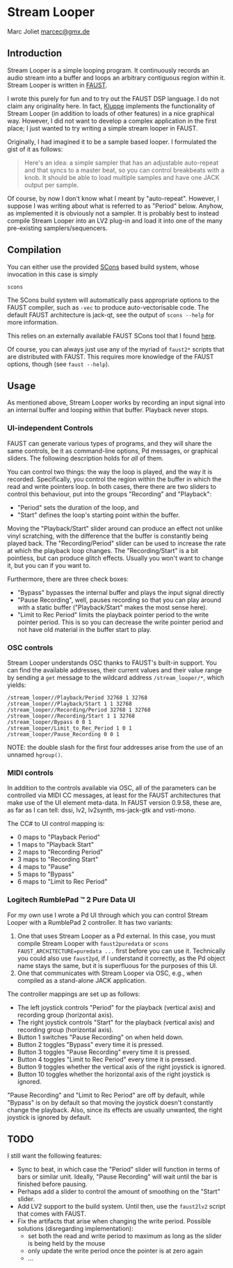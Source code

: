 # Stream Looper
Marc Joliet <marcec@gmx.de>

## Introduction

Stream Looper is a simple looping program.  It continuously records an audio
stream into a buffer and loops an arbitrary contiguous region within it.  Stream
Looper is written in [FAUST](http://faust.grame.fr).

I wrote this purely for fun and to try out the FAUST DSP language.  I do not
claim any originality here.  In fact, [Kluppe](http://kluppe.klingt.org)
implements the functionality of Stream Looper (in addition to loads of other
features) in a nice graphical way.  However, I did not want to develop a complex
application in the first place; I just wanted to try writing a simple stream
looper in FAUST.

Originally, I had imagined it to be a sample based looper. I formulated the gist
of it as follows:

> Here's an idea: a simple sampler that has an adjustable auto-repeat and that
> syncs to a master beat, so you can control breakbeats with a knob. It should be
> able to load multiple samples and have one JACK output per sample.

Of course, by now I don't know what I meant by "auto-repeat". However, I suppose
I was writing about what is referred to as "Period" below. Anyhow, as
implemented it is obviously not a sampler.  It is probably best to instead
compile Stream Looper into an LV2 plug-in and load it into one of the many
pre-existing samplers/sequencers.

## Compilation

You can either use the provided [SCons](http://scons.org) based build system,
whose invocation in this case is simply

    scons

The SCons build system will automatically pass appropriate options to the FAUST
compiler, such as `-vec` to produce auto-vectorisable code.  The default FAUST
architecture is jack-qt, see the output of `scons --help` for more information.

This relies on an externally available FAUST SCons tool that I found
[here](https://github.com/kaoskorobase/skUG/blob/master/site_scons/site_tools/faust.py).

Of course, you can always just use any of the myriad of `faust2*` scripts that
are distributed with FAUST.  This requires more knowledge of the FAUST options,
though (see `faust --help`).

## Usage

As mentioned above, Stream Looper works by recording an input signal into an
internal buffer and looping within that buffer.  Playback never stops.

### UI-independent Controls

FAUST can generate various types of programs, and they will share the same
controls, be it as command-line options, Pd messages, or graphical sliders.  The
following description holds for _all_ of them.

You can control two things: the way the loop is played, and the way it is
recorded.  Specifically, you control the region within the buffer in which the
read and write pointers loop.  In both cases, there there are two sliders to
control this behaviour, put into the groups "Recording" and "Playback":

- "Period" sets the duration of the loop, and
- "Start" defines the loop's starting point within the buffer.

Moving the "Playback/Start" slider around can produce an effect not unlike vinyl
scratching, with the difference that the buffer is constantly being played back.
The "Recording/Period" slider can be used to increase the rate at which the
playback loop changes.  The "Recording/Start" is a bit pointless, but can
produce glitch effects.  Usually you won't want to change it, but you can if you
want to.

Furthermore, there are three check boxes:

- "Bypass" bypasses the internal buffer and plays the input signal directly
- "Pause Recording", well, pauses recording so that you can play around with a
  static buffer ("Playback/Start" makes the most sense here).
- "Limit to Rec Period" limits the playback pointer period to the write pointer
  period.  This is so you can decrease the write pointer period and not have old
  material in the buffer start to play.

### OSC controls

Stream Looper understands OSC thanks to FAUST's built-in support.  You can find
the available addresses, their current values and their value range by sending a
`get` message to the wildcard address `/stream_looper/*`, which yields:

    /stream_looper//Playback/Period 32768 1 32768
    /stream_looper//Playback/Start 1 1 32768
    /stream_looper//Recording/Period 32768 1 32768
    /stream_looper//Recording/Start 1 1 32768
    /stream_looper/Bypass 0 0 1
    /stream_looper/Limit_to_Rec_Period 1 0 1
    /stream_looper/Pause_Recording 0 0 1

NOTE: the double slash for the first four addresses arise from the use of an
unnamed `hgroup()`.

### MIDI controls

In addition to the controls available via OSC, all of the parameters can be
controlled via MIDI CC messages, at least for the FAUST architectures that make
use of the UI element meta-data.  In FAUST version 0.9.58, these are, as far as
I can tell: dssi, lv2, lv2synth, ms-jack-gtk and vsti-mono.

The CC# to UI control mapping is:

- 0 maps to "Playback Period"
- 1 maps to "Playback Start"
- 2 maps to "Recording Period"
- 3 maps to "Recording Start"
- 4 maps to "Pause"
- 5 maps to "Bypass"
- 6 maps to "Limit to Rec Period"

### Logitech RumblePad &trade; 2 Pure Data UI

For my own use I wrote a Pd UI through which you can control Stream Looper with
a RumblePad 2 controller.  It has two variants:

1. One that uses Stream Looper as a Pd external.  In this case, you must compile
   Stream Looper with `faust2puredata` or `scons FAUST_ARCHITECTURE=puredata
   ...` first before you can use it.  Technically you could also use `faust2pd`,
   if I understand it correctly, as the Pd object name stays the same, but it is
   superfluous for the purposes of this UI.
2. One that communicates with Stream Looper via OSC, e.g., when compiled as a
   stand-alone JACK application.

The controller mappings are set up as follows:

- The left joystick controls "Period" for the playback (vertical axis) and
  recording group (horizontal axis).
- The right joystick controls "Start" for the playback (vertical axis) and
  recording group (horizontal axis).
- Button 1 switches "Pause Recording" on when held down.
- Button 2 toggles "Bypass" every time it is pressed.
- Button 3 toggles "Pause Recording" every time it is pressed.
- Button 4 toggles "Limit to Rec Period" every time it is pressed.
- Button 9 toggles whether the vertical axis of the right joystick is ignored.
- Button 10 toggles whether the horizontal axis of the right joystick is
  ignored.

"Pause Recording" and "Limit to Rec Period" are off by default, while "Bypass"
is on by default so that moving the joystick doesn't constantly change the
playback.  Also, since its effects are usually unwanted, the right joystick is
ignored by default.

## TODO

I still want the following features:

- Sync to beat, in which case the "Period" slider will function in terms of bars
  or similar unit. Ideally, "Pause Recording" will wait until the bar is
  finished before pausing.
- Perhaps add a slider to control the amount of smoothing on the "Start" slider.
- Add LV2 support to the build system. Until then, use the `faust2lv2` script
  that comes with FAUST.
- Fix the artifacts that arise when changing the write period. Possible
  solutions (disregarding implementation):
  - set both the read and write period to maximum as long as the slider is being
    held by the mouse
  - only update the write period once the pointer is at zero again
  - ...
